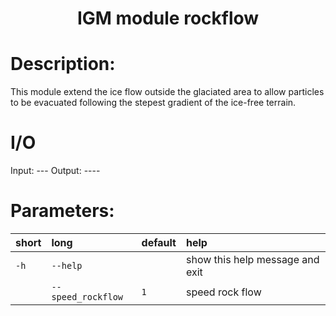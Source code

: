 
### <h1 align="center" id="title">IGM module rockflow </h1>

# Description:

This module extend the ice flow outside the glaciated area to allow particles
to be evacuated following the stepest gradient of the ice-free terrain.

# I/O

Input: ---
Output: ----
 
# Parameters: 


|short|long|default|help|
| :--- | :--- | :--- | :--- |
|`-h`|`--help`||show this help message and exit|
||`--speed_rockflow`|`1`|speed rock flow|
